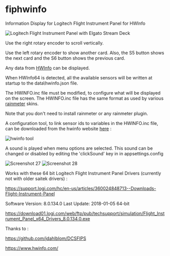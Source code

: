# fiphwinfo
Information Display for Logitech Flight Instrument Panel for HWInfo

![Logitech Flight Instrument Panel with Elgato Stream Deck](https://i.imgur.com/1ATZSOj.jpg)

Use the right rotary encoder to scroll vertically.

Use the left rotary encoder to show another card.
Also, the S5 button shows the next card and the S6 button shows the previous card.

Any data from [HWInfo](https://www.hwinfo.com) can be displayed.

When HWInfo64 is detected, all the available sensors will be written at startup to the data\hwinfo.json file.

The HWINFO.inc file must be modified, to configure what will be displayed on the screen.
The HWINFO.inc file has the same format as used by various [rainmeter](https://www.deviantart.com/pul53dr1v3r/art/Rainformer-2-9-3-HWiNFO-Edition-Rainmeter-789616481) skins.

Note that you don't need to install rainmeter or any rainmeter plugin.

A configuration tool, to link sensor ids to variables in the HWINFO.inc file, can be downloaded from the hwinfo website [here](https://www.hwinfo.com/beta/HWiNFOSharedMemoryViewer.exe.7z) :

![hwinfo tool](https://i.imgur.com/Px6jvw4.png)


A sound is played when menu options are selected.
This sound can be changed or disabled by editing the 'clickSound' key in in appsettings.config

![Screenshot 27](https://i.imgur.com/oXVakhB.png)
![Screenshot 28](https://i.imgur.com/zR9ye3a.png)

Works with these 64 bit Logitech Flight Instrument Panel Drivers (currently not with older saitek drivers) :

https://support.logi.com/hc/en-us/articles/360024848713--Downloads-Flight-Instrument-Panel

Software Version: 8.0.134.0
Last Update: 2018-01-05
64-bit

https://download01.logi.com/web/ftp/pub/techsupport/simulation/Flight_Instrument_Panel_x64_Drivers_8.0.134.0.exe

Thanks to :

https://github.com/jdahlblom/DCSFIPS

https://www.hwinfo.com/

